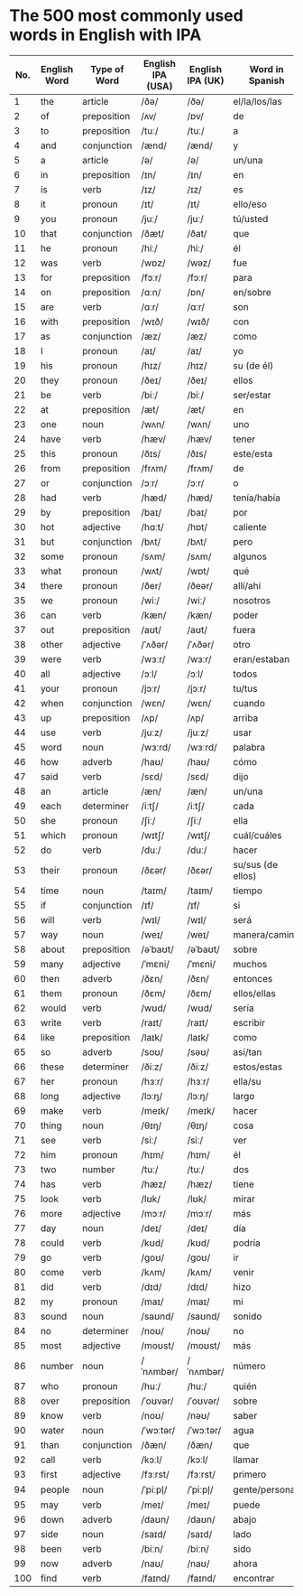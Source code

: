 # The 500 most commonly used words in English with IPA

| No. | English Word | Type of Word | English IPA (USA) | English IPA (UK) | Word in Spanish |
|---|---|---|---|---|---|
| 1 | the | article | /ðə/ | /ðə/ | el/la/los/las |
| 2 | of | preposition | /ʌv/ | /ɒv/ | de |
| 3 | to | preposition | /tuː/ | /tuː/ | a |
| 4 | and | conjunction | /ænd/ | /ænd/ | y |
| 5 | a | article | /ə/ | /ə/ | un/una |
| 6 | in | preposition | /ɪn/ | /ɪn/ | en |
| 7 | is | verb | /ɪz/ | /ɪz/ | es |
| 8 | it | pronoun | /ɪt/ | /ɪt/ | ello/eso |
| 9 | you | pronoun | /juː/ | /juː/ | tú/usted |
| 10 | that | conjunction | /ðæt/ | /ðat/ | que |
| 11 | he | pronoun | /hiː/ | /hiː/ | él |
| 12 | was | verb | /wɒz/ | /wəz/ | fue |
| 13 | for | preposition | /fɔːr/ | /fɔːr/ | para |
| 14 | on | preposition | /ɑːn/ | /ɒn/ | en/sobre |
| 15 | are | verb | /ɑːr/ | /ɑːr/ | son |
| 16 | with | preposition | /wɪð/ | /wɪð/ | con |
| 17 | as | conjunction | /æz/ | /æz/ | como |
| 18 | I | pronoun | /aɪ/ | /aɪ/ | yo |
| 19 | his | pronoun | /hɪz/ | /hɪz/ | su (de él) |
| 20 | they | pronoun | /ðeɪ/ | /ðeɪ/ | ellos |
| 21 | be | verb | /biː/ | /biː/ | ser/estar |
| 22 | at | preposition | /æt/ | /æt/ | en |
| 23 | one | noun | /wʌn/ | /wʌn/ | uno |
| 24 | have | verb | /hæv/ | /hæv/ | tener |
| 25 | this | pronoun | /ðɪs/ | /ðɪs/ | este/esta |
| 26 | from | preposition | /frʌm/ | /frʌm/ | de |
| 27 | or | conjunction | /ɔːr/ | /ɔːr/ | o |
| 28 | had | verb | /hæd/ | /hæd/ | tenía/había |
| 29 | by | preposition | /baɪ/ | /baɪ/ | por |
| 30 | hot | adjective | /hɑːt/ | /hɒt/ | caliente |
| 31 | but | conjunction | /bʌt/ | /bʌt/ | pero |
| 32 | some | pronoun | /sʌm/ | /sʌm/ | algunos |
| 33 | what | pronoun | /wʌt/ | /wɒt/ | qué |
| 34 | there | pronoun | /ðer/ | /ðeər/ | allí/ahí |
| 35 | we | pronoun | /wiː/ | /wiː/ | nosotros |
| 36 | can | verb | /kæn/ | /kæn/ | poder |
| 37 | out | preposition | /aʊt/ | /aʊt/ | fuera |
| 38 | other | adjective | /ˈʌðər/ | /ˈʌðər/ | otro |
| 39 | were | verb | /wɜːr/ | /wɜːr/ | eran/estaban |
| 40 | all | adjective | /ɔːl/ | /ɔːl/ | todos |
| 41 | your | pronoun | /jɔːr/ | /jɔːr/ | tu/tus |
| 42 | when | conjunction | /wɛn/ | /wɛn/ | cuando |
| 43 | up | preposition | /ʌp/ | /ʌp/ | arriba |
| 44 | use | verb | /juːz/ | /juːz/ | usar |
| 45 | word | noun | /wɜːrd/ | /wɜːrd/ | palabra |
| 46 | how | adverb | /haʊ/ | /haʊ/ | cómo |
| 47 | said | verb | /sɛd/ | /sɛd/ | dijo |
| 48 | an | article | /æn/ | /æn/ | un/una |
| 49 | each | determiner | /iːtʃ/ | /iːtʃ/ | cada |
| 50 | she | pronoun | /ʃiː/ | /ʃiː/ | ella |
| 51 | which | pronoun | /wɪtʃ/ | /wɪtʃ/ | cuál/cuáles |
| 52 | do | verb | /duː/ | /duː/ | hacer |
| 53 | their | pronoun | /ðɛər/ | /ðɛər/ | su/sus (de ellos) |
| 54 | time | noun | /taɪm/ | /taɪm/ | tiempo |
| 55 | if | conjunction | /ɪf/ | /ɪf/ | si |
| 56 | will | verb | /wɪl/ | /wɪl/ | será |
| 57 | way | noun | /weɪ/ | /weɪ/ | manera/camino |
| 58 | about | preposition | /əˈbaʊt/ | /əˈbaʊt/ | sobre |
| 59 | many | adjective | /ˈmɛni/ | /ˈmɛni/ | muchos |
| 60 | then | adverb | /ðɛn/ | /ðɛn/ | entonces |
| 61 | them | pronoun | /ðɛm/ | /ðɛm/ | ellos/ellas |
| 62 | would | verb | /wʊd/ | /wʊd/ | sería |
| 63 | write | verb | /raɪt/ | /raɪt/ | escribir |
| 64 | like | preposition | /laɪk/ | /laɪk/ | como |
| 65 | so | adverb | /soʊ/ | /səʊ/ | así/tan |
| 66 | these | determiner | /ðiːz/ | /ðiːz/ | estos/estas |
| 67 | her | pronoun | /hɜːr/ | /hɜːr/ | ella/su |
| 68 | long | adjective | /lɔːŋ/ | /lɔːŋ/ | largo |
| 69 | make | verb | /meɪk/ | /meɪk/ | hacer |
| 70 | thing | noun | /θɪŋ/ | /θɪŋ/ | cosa |
| 71 | see | verb | /siː/ | /siː/ | ver |
| 72 | him | pronoun | /hɪm/ | /hɪm/ | él |
| 73 | two | number | /tuː/ | /tuː/ | dos |
| 74 | has | verb | /hæz/ | /hæz/ | tiene |
| 75 | look | verb | /lʊk/ | /lʊk/ | mirar |
| 76 | more | adjective | /mɔːr/ | /mɔːr/ | más |
| 77 | day | noun | /deɪ/ | /deɪ/ | día |
| 78 | could | verb | /kʊd/ | /kʊd/ | podría |
| 79 | go | verb | /goʊ/ | /goʊ/ | ir |
| 80 | come | verb | /kʌm/ | /kʌm/ | venir |
| 81 | did | verb | /dɪd/ | /dɪd/ | hizo |
| 82 | my | pronoun | /maɪ/ | /maɪ/ | mi |
| 83 | sound | noun | /saʊnd/ | /saʊnd/ | sonido |
| 84 | no | determiner | /noʊ/ | /noʊ/ | no |
| 85 | most | adjective | /moʊst/ | /moʊst/ | más |
| 86 | number | noun | /ˈnʌmbər/ | /ˈnʌmbər/ | número |
| 87 | who | pronoun | /huː/ | /huː/ | quién |
| 88 | over | preposition | /ˈoʊvər/ | /ˈoʊvər/ | sobre |
| 89 | know | verb | /noʊ/ | /nəʊ/ | saber |
| 90 | water | noun | /ˈwɔːtər/ | /ˈwɔːtər/ | agua |
| 91 | than | conjunction | /ðæn/ | /ðæn/ | que |
| 92 | call | verb | /kɔːl/ | /kɔːl/ | llamar |
| 93 | first | adjective | /fɜːrst/ | /fɜːrst/ | primero |
| 94 | people | noun | /ˈpiːpl̩/ | /ˈpiːpl̩/ | gente/personas |
| 95 | may | verb | /meɪ/ | /meɪ/ | puede |
| 96 | down | adverb | /daʊn/ | /daʊn/ | abajo |
| 97 | side | noun | /saɪd/ | /saɪd/ | lado |
| 98 | been | verb | /biːn/ | /biːn/ | sido |
| 99 | now | adverb | /naʊ/ | /naʊ/ | ahora |
| 100 | find | verb | /faɪnd/ | /faɪnd/ | encontrar |
